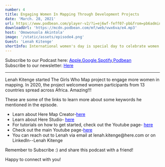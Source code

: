 ```yaml
---
number: 4
title: Engaging Women In Mapping Through Development Projects
date: 'March. 28, 2021'
url: https://www.podbean.com/player-v2/?i=ej6wf-feff07-pb&from=pb6admin
downloadUrl: 'https://mcdn.podbean.com/mf/web/vwx6va/e4.mp3'
host: 'Omowonuola Akintola'
image: '/static/assets/episode4.png'
Guest: 'Lenah Kitenge'
shortInfo: International women's day is special day to celebrate women...
---
```


Subscribe to our Podcast here: <a target="_blank" href="https://podcasts.apple.com/ng/podcast/africa-geoconvo-podcast/id1549049632" style='color:blue;'>Apple</a>,<a target="_blank" href="https://www.google.com/podcasts?feed=aHR0cHM6Ly9mZWVkLnBvZGJlYW4uY29tL2FmcmljYWdlb2NvbnZvL2ZlZWQueG1s" style='color:blue;'>Google</a>,<a target="_blank" href="https://africageoconvo.podbean.com/" style='color:blue;'>Spotify</a>,<a target="_blank" href="https://africageoconvo.podbean.com/" style='color:blue;'>Podbean</a><br>
Subscribe to our newsletter: <a target="_blank" href="https://mailchi.mp/431d1fc48f4b/africa-geo-convo-mailing-list" style='color:blue;'>Here</a>
<hr>

Lenah Kitenge started The Girls Who Map project to engage more women in mapping. In 2020, the project welcomed women participants from 13 countries spread across Africa. Amazing!!!



<p>These are some of the links to learn more about some keywords he mentioned in the episode.</p>

<ul>
<li>Learn about Here Map Creator-<a href='https://mapcreator.here.com/' target='_blank' style='color:blue;'>here</a></li>

<li>Learn about Here Studio- <a href='https://studio.here.com/' target='_blank' style='color:blue;'>here</a></li>

<li>For tutorials on how to get started, check out the Youtube page- <a href='https://www.youtube.com/results?search_query=here+studio' target='_blank' style='color:blue;'>here</a></li>

<li>Check out the main Youtube page-<a href='https://www.youtube.com/user/heremaps' target='_blank' style='color:blue;'>here</a></li>

<li>You can reach out to Lenah via email at lenah.kitenge@here.com or on LinkedIn--Lenah Kitenge</a></li>

</ul>

Remember to Subscribe :) and share this podcast with a friend!

Happy to connect with you!